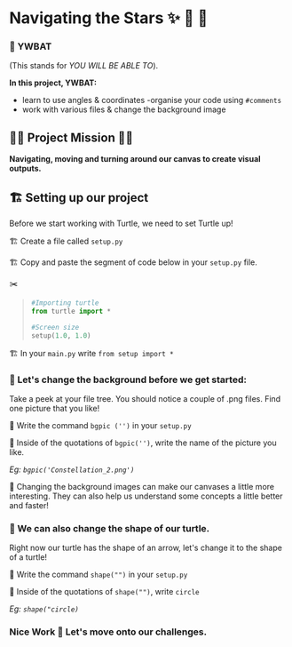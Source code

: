 # Navigating the Stars ✨ 🧭 🌌

### 🥷 **YWBAT**
(This stands for *YOU WILL BE ABLE TO*).  

**In this project, YWBAT:**
- learn to use angles & coordinates
-organise your code using `#comments`
- work with various files & change the background image
  
## 👩‍💻 Project Mission 👨‍💻
**Navigating, moving and turning around our canvas to create visual outputs.**

## 🏗️ Setting up our project 
Before we start working with Turtle, we need to set Turtle up! 

🏗️ Create a file called `setup.py` 

🏗️ Copy and paste the segment of code below in your `setup.py` file.

✂️
>```py
>#Importing turtle
>from turtle import *
>
>#Screen size
>setup(1.0, 1.0)
>```

🏗️ In your `main.py` write `from setup import *` 

### 🦉 Let's change the background before we get started:

Take a peek at your file tree. You should notice a couple of .png files. Find one picture that you like!

🚩 Write the command `bgpic ('')` in your `setup.py`

🚩 Inside of the quotations of `bgpic('')`, write the name of the picture you like. 

*Eg: `bgpic('Constellation_2.png')`*

🦉 Changing the background images can make our canvases a little more interesting. They can also help us understand some concepts a little better and faster!

### 🦉 We can also change the shape of our turtle.

Right now our turtle has the shape of an arrow, let's change it to the shape of a turtle!

🚩 Write the command `shape("")` in your `setup.py`

🚩 Inside of the quotations of `shape("")`, write `circle`

*Eg: `shape("circle)`*

### Nice Work 👏 Let's move onto our challenges.
